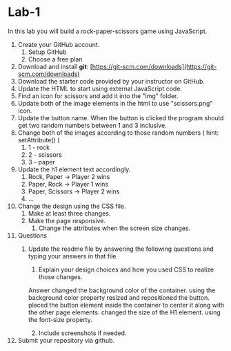 # Lab-1

In this lab you will build a rock-paper-scissors game using JavaScript.

1. Create your GitHub account.
    1. Setup GitHub
    2. Choose a free plan
2. Download and install **git**: [https://git-scm.com/downloads](https://git-scm.com/downloads)
3. Download the starter code provided by your instructor on GitHub.
4. Update the HTML to start using external JavaScript code.
5. Find an icon for scissors and add it into the "img" folder.
6. Update both of the image elements in the html to use "scissors.png" icon.
7. Update the button name. When the button is clicked the program should get two random numbers between 1 and 3 inclusive.
8. Change both of the images according to those random numbers ( hint: setAttribute() )
    1. 1 - rock
    2. 2 - scissors
    3. 3 - paper
9. Update the h1 element text accordingly.
    1. Rock, Paper -> Player 2 wins
    2. Paper, Rock -> Player 1 wins
    3. Paper, Scissors -> Player 2 wins
    4. ...
10. Change the design using the CSS file.
    1. Make at least three changes.
    2. Make the page responsive.
        1. Change the attributes when the screen size changes.
11. Questions
    1. Update the readme file by answering the following questions and typing your answers in that file.
        1. Explain your design choices and how you used CSS to realize those changes.

        Answer
        changed the background color of the container. using the background color property
        resized and repositioned the button. placed the button element inside the container to center it along with the other page elements.
        changed the size of the H1 element. using the font-size property.

        2. Include screenshots if needed.
12. Submit your repository via github.




